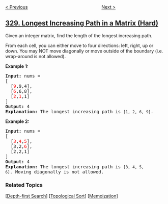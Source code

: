 <!--|This file generated by command(leetcode description); DO NOT EDIT.    |-->
<!--+----------------------------------------------------------------------+-->
<!--|@author    openset <openset.wang@gmail.com>                           |-->
<!--|@link      https://github.com/openset                                 |-->
<!--|@home      https://github.com/openset/leetcode                        |-->
<!--+----------------------------------------------------------------------+-->

[< Previous](../odd-even-linked-list "Odd Even Linked List")
　　　　　　　　　　　　　　　　
[Next >](../patching-array "Patching Array")

## [329. Longest Increasing Path in a Matrix (Hard)](https://leetcode.com/problems/longest-increasing-path-in-a-matrix "矩阵中的最长递增路径")

<p>Given an integer matrix, find the length of the longest increasing path.</p>

<p>From each cell, you can either move to four directions: left, right, up or down. You may NOT move diagonally or move outside of the boundary (i.e. wrap-around is not allowed).</p>

<p><b>Example 1:</b></p>

<pre>
<strong>Input: </strong>nums = 
[
  [<font color="red">9</font>,9,4],
  [<font color="red">6</font>,6,8],
  [<font color="red">2</font>,<font color="red">1</font>,1]
] 
<strong>Output:</strong> 4 
<strong>Explanation:</strong> The longest increasing path is <code>[1, 2, 6, 9]</code>.
</pre>

<p><b>Example 2:</b></p>

<pre>
<strong>Input:</strong> nums = 
[
  [<font color="red">3</font>,<font color="red">4</font>,<font color="red">5</font>],
  [3,2,<font color="red">6</font>],
  [2,2,1]
] 
<strong>Output: </strong>4 
<strong>Explanation: </strong>The longest increasing path is <code>[3, 4, 5, 6]</code>. Moving diagonally is not allowed.
</pre>

### Related Topics
  [[Depth-first Search](../../tag/depth-first-search/README.md)]
  [[Topological Sort](../../tag/topological-sort/README.md)]
  [[Memoization](../../tag/memoization/README.md)]
